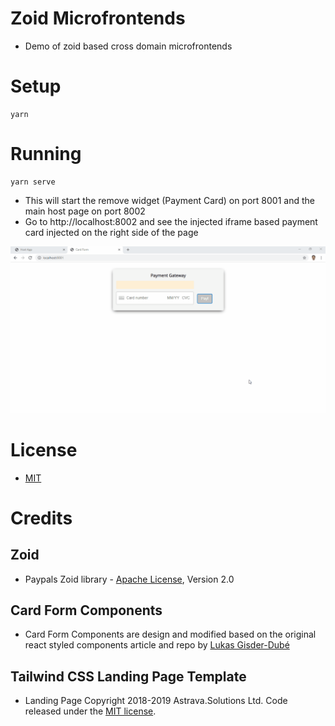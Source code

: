 # Zoid Microfrontends

- Demo of zoid based cross domain microfrontends

# Setup

```
yarn
```

# Running

```
yarn serve
```

- This will start the remove widget (Payment Card) on port 8001 and the main host page on port 8002
- Go to http://localhost:8002 and see the injected iframe based payment card injected on the right side of the page

![demo](./docs/zoid-demo.gif)

# License

- [MIT](./LICENSE)

# Credits

## Zoid

- Paypals Zoid library - [Apache License](https://github.com/krakenjs/zoid/blob/master/LICENSE.txt), Version 2.0

## Card Form Components

- Card Form Components are design and modified based on the original react styled components article and repo by [Lukas Gisder-Dubé](https://github.com/gisderdube/react-component-system)


## Tailwind CSS Landing Page Template

- Landing Page Copyright 2018-2019 Astrava.Solutions Ltd. Code released under the [MIT license](https://github.com/tailwindtoolbox/Landing-Page/blob/master/LICENSE).
